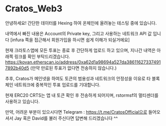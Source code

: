 # Cratos_Web3

안녕하세요!
간단한 데이터를 Hexing 하여 온체인에 올려놓는 테스팅 중에 있습니다.

내역에서 빠진 내용은 Account의 Private key, 그리고 사용하는 네트워크 API 값 입니다 
[infura 쪽을 접근해서 회원가입을 하시면 쉽게 이해가 되실거에요]

현재 크라토스앱에 모든 투표는 종료 후 간단하게 업로드 하고 있으며, 
지나간 내역은 아래쪽 링크를 확인 부탁드리겠습니다.
https://kovan.etherscan.io/address/0xa62d1a98694a527da386116273374917892b40d5
(만약 만료된 투표가 없다면 전송하지 않습니다.)

추후, Cratos가 메인넷을 하여도 토큰의 범용성과 네트워크의 안정성을 이유로
타 블록체인 네트워크에 중복적인 투표 업로드를 기대합니다.

현재 ERC20 CRTS는 앱 내 토큰 확인 후 전송하게 되어지며, rstormsf의 멀티센더를 사용하고 있습니다. 

만약, 어려운 부분이 있으시다면 
Telegram : https://t.me/CratosOfficial으로 들어오셔서 
Jay 혹은 David를 불러 주신다면 답변해 드리겠습니다 ^^

